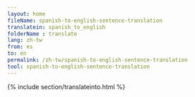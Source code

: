 ```yaml
---
layout: home
fileName: spanish-to-english-sentence-translation
translatein: spanish_to_english
folderName : translate
lang: zh-tw
from: es
to: en
permalink: /zh-tw/spanish-to-english-sentence-translation
tool: spanish-to-english-sentence-translation
---
```

{% include section/translateinto.html %}
